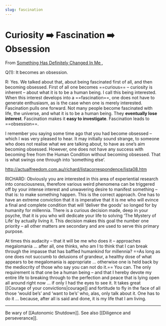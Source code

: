 ```yaml
---
slug: fascination
---
```


# Curiosity :arrow_right: Fascination ➡️ Obsession

From [Something Has Definitely Changed In Me
](http://www.actualfreedom.com.au/richard/audiotapeddialogues/somethinghaschangedinme.htm),

Q(1): It becomes an obsession.

R: Yes. We talked about that, about being fascinated first of all, and then becoming obsessed. First of all one becomes ==curious== – curiosity is inherent – about what it is to be a human being. I call this being interested. When this interest develops into a ==fascination==, one does not have to generate enthusiasm, as is the case when one is merely interested. Fascination pulls one forward. Not many people become fascinated with life, the universe, and what it is to be a human being. They **eventually lose interest**. Fascination makes it **easy to investigate**. Fascination leads to ==obsession==.

I remember you saying some time ago that you had become obsessed – which I was very pleased to hear. It may initially sound strange, to someone who does not realise what we are talking about, to have as one’s aim becoming obsessed. However, one does not have any success with becoming free from the Human Condition without becoming obsessed. That is what swings one through into ‘something else’.

http://actualfreedom.com.au/richard/listacorrespondence/lista08.htm

RICHARD: Obviously you are interested in this area of experiential research into consciousness, therefore various weird phenomena can be triggered off by your intense interest and unwavering desire to manifest something – that is: to make something happen. This is the correct approach. One has to have an extreme conviction that it is imperative that it is me who will evince a final and complete condition that will ‘deliver the goods’ so longed for by humanity for millennia. There is a curious decision made, deep in your psyche, that it is you who will dedicate your life to solving ‘The Mystery of Life’ by actually living it. This decision makes this goal the number one priority – all other matters are secondary and are used to serve this primary purpose.

At times this audacity – that it will be me who does it – approaches megalomania ... after all, one thinks, who am I to think that I can break through the impasse that has baffled humankind for millennia? ==As long as one does not succumb to delusions of grandeur, a healthy dose of what appears to be megalomania is appropriate ... otherwise one is held back by the mediocrity of those who say you can not do it.== You can. The only requirement is that one be a human being – and that I hereby devote my entire life to breaking through to the perfection and peace that is lying open all around right now ... if only I had the eyes to see it. It takes great [[Courage of your convictions|courage]] and fortitude to fly in the face of all those ‘would be’s’ and ‘want to be’s’ who, alas, only talk about it. One has to do it ... because, after all is said and done, it is my life that I am living.

---

Be wary of [[Autonomic Shutdown]]. See also [[Diligence and perseverance]].